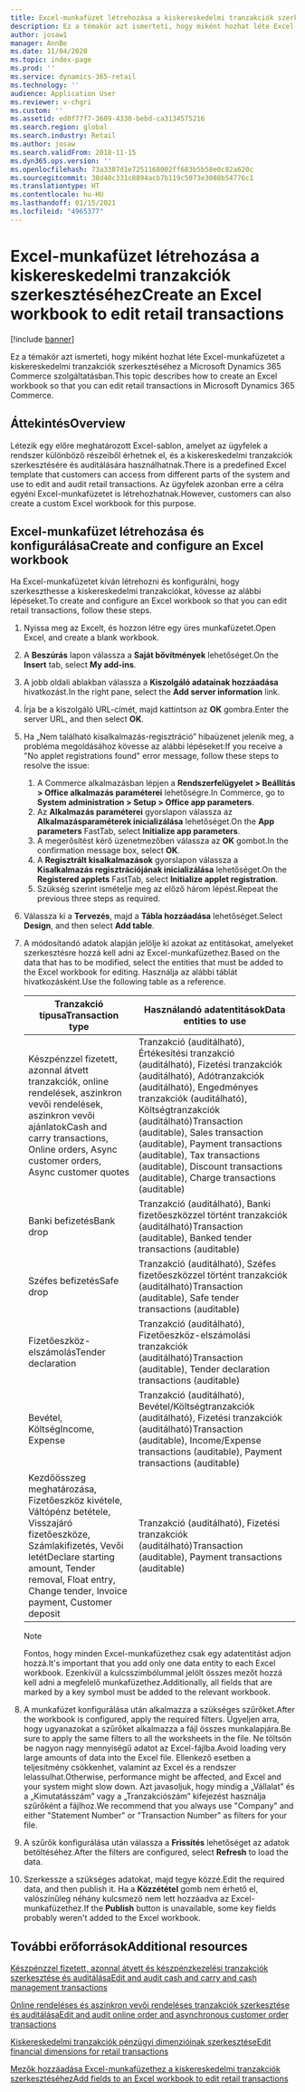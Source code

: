```yaml
---
title: Excel-munkafüzet létrehozása a kiskereskedelmi tranzakciók szerkesztéséhez
description: Ez a témakör azt ismerteti, hogy miként hozhat léte Excel-munkafüzetet a kiskereskedelmi tranzakciók szerkesztéséhez a Microsoft Dynamics 365 Commerce szolgáltatásban.
author: josaw1
manager: AnnBe
ms.date: 11/04/2020
ms.topic: index-page
ms.prod: ''
ms.service: dynamics-365-retail
ms.technology: ''
audience: Application User
ms.reviewer: v-chgri
ms.custom: ''
ms.assetid: ed0f77f7-3609-4330-bebd-ca3134575216
ms.search.region: global
ms.search.industry: Retail
ms.author: josaw
ms.search.validFrom: 2018-11-15
ms.dyn365.ops.version: ''
ms.openlocfilehash: 73a3387d1e7251168002ff683b5b58e0c82a620c
ms.sourcegitcommit: 38d40c331c8894acb7b119c5073e3088b54776c1
ms.translationtype: HT
ms.contentlocale: hu-HU
ms.lasthandoff: 01/15/2021
ms.locfileid: "4965377"
---
```

# <a name="create-an-excel-workbook-to-edit-retail-transactions"></a><span data-ttu-id="c3ced-103">Excel-munkafüzet létrehozása a kiskereskedelmi tranzakciók szerkesztéséhez</span><span class="sxs-lookup"><span data-stu-id="c3ced-103">Create an Excel workbook to edit retail transactions</span></span>

[!include [banner](../includes/banner.md)]

<span data-ttu-id="c3ced-104">Ez a témakör azt ismerteti, hogy miként hozhat léte Excel-munkafüzetet a kiskereskedelmi tranzakciók szerkesztéséhez a Microsoft Dynamics 365 Commerce szolgáltatásban.</span><span class="sxs-lookup"><span data-stu-id="c3ced-104">This topic describes how to create an Excel workbook so that you can edit retail transactions in Microsoft Dynamics 365 Commerce.</span></span>

## <a name="overview"></a><span data-ttu-id="c3ced-105">Áttekintés</span><span class="sxs-lookup"><span data-stu-id="c3ced-105">Overview</span></span>

<span data-ttu-id="c3ced-106">Létezik egy előre meghatározott Excel-sablon, amelyet az ügyfelek a rendszer különböző részeiből érhetnek el, és a kiskereskedelmi tranzakciók szerkesztésére és auditálására használhatnak.</span><span class="sxs-lookup"><span data-stu-id="c3ced-106">There is a predefined Excel template that customers can access from different parts of the system and use to edit and audit retail transactions.</span></span> <span data-ttu-id="c3ced-107">Az ügyfelek azonban erre a célra egyéni Excel-munkafüzetet is létrehozhatnak.</span><span class="sxs-lookup"><span data-stu-id="c3ced-107">However, customers can also create a custom Excel workbook for this purpose.</span></span>

## <a name="create-and-configure-an-excel-workbook"></a><span data-ttu-id="c3ced-108">Excel-munkafüzet létrehozása és konfigurálása</span><span class="sxs-lookup"><span data-stu-id="c3ced-108">Create and configure an Excel workbook</span></span>

<span data-ttu-id="c3ced-109">Ha Excel-munkafüzetet kíván létrehozni és konfigurálni, hogy szerkeszthesse a kiskereskedelmi tranzakciókat, kövesse az alábbi lépéseket.</span><span class="sxs-lookup"><span data-stu-id="c3ced-109">To create and configure an Excel workbook so that you can edit retail transactions, follow these steps.</span></span>

1. <span data-ttu-id="c3ced-110">Nyissa meg az Excelt, és hozzon létre egy üres munkafüzetet.</span><span class="sxs-lookup"><span data-stu-id="c3ced-110">Open Excel, and create a blank workbook.</span></span>
1. <span data-ttu-id="c3ced-111">A **Beszúrás** lapon válassza a **Saját bővítmények** lehetőséget.</span><span class="sxs-lookup"><span data-stu-id="c3ced-111">On the **Insert** tab, select **My add-ins**.</span></span>
1. <span data-ttu-id="c3ced-112">A jobb oldali ablakban válassza a **Kiszolgáló adatainak hozzáadása** hivatkozást.</span><span class="sxs-lookup"><span data-stu-id="c3ced-112">In the right pane, select the **Add server information** link.</span></span>
1. <span data-ttu-id="c3ced-113">Írja be a kiszolgáló URL-címét, majd kattintson az **OK** gombra.</span><span class="sxs-lookup"><span data-stu-id="c3ced-113">Enter the server URL, and then select **OK**.</span></span>
1. <span data-ttu-id="c3ced-114">Ha „Nem található kisalkalmazás-regisztráció” hibaüzenet jelenik meg, a probléma megoldásához kövesse az alábbi lépéseket:</span><span class="sxs-lookup"><span data-stu-id="c3ced-114">If you receive a "No applet registrations found" error message, follow these steps to resolve the issue:</span></span>

    1. <span data-ttu-id="c3ced-115">A Commerce alkalmazásban lépjen a **Rendszerfelügyelet \> Beállítás \> Office alkalmazás paraméterei** lehetőségre.</span><span class="sxs-lookup"><span data-stu-id="c3ced-115">In Commerce, go to **System administration \> Setup \> Office app parameters**.</span></span>
    1. <span data-ttu-id="c3ced-116">Az **Alkalmazás paraméterei** gyorslapon válassza az **Alkalmazásparaméterek inicializálása** lehetőséget.</span><span class="sxs-lookup"><span data-stu-id="c3ced-116">On the **App parameters** FastTab, select **Initialize app parameters**.</span></span>
    1. <span data-ttu-id="c3ced-117">A megerősítést kérő üzenetmezőben válassza az **OK** gombot.</span><span class="sxs-lookup"><span data-stu-id="c3ced-117">In the confirmation message box, select **OK**.</span></span>
    1. <span data-ttu-id="c3ced-118">A **Regisztrált kisalkalmazások** gyorslapon válassza a **Kisalkalmazás regisztrációjának inicializálása** lehetőséget.</span><span class="sxs-lookup"><span data-stu-id="c3ced-118">On the **Registered applets** FastTab, select **Initialize applet registration**.</span></span>
    1. <span data-ttu-id="c3ced-119">Szükség szerint ismételje meg az előző három lépést.</span><span class="sxs-lookup"><span data-stu-id="c3ced-119">Repeat the previous three steps as required.</span></span>

1. <span data-ttu-id="c3ced-120">Válassza ki a **Tervezés**, majd a **Tábla hozzáadása** lehetőséget.</span><span class="sxs-lookup"><span data-stu-id="c3ced-120">Select **Design**, and then select **Add table**.</span></span>
1. <span data-ttu-id="c3ced-121">A módosítandó adatok alapján jelölje ki azokat az entitásokat, amelyeket szerkesztésre hozzá kell adni az Excel-munkafüzethez.</span><span class="sxs-lookup"><span data-stu-id="c3ced-121">Based on the data that has to be modified, select the entities that must be added to the Excel workbook for editing.</span></span> <span data-ttu-id="c3ced-122">Használja az alábbi táblát hivatkozásként.</span><span class="sxs-lookup"><span data-stu-id="c3ced-122">Use the following table as a reference.</span></span>

    | <span data-ttu-id="c3ced-123">Tranzakció típusa</span><span class="sxs-lookup"><span data-stu-id="c3ced-123">Transaction type</span></span> | <span data-ttu-id="c3ced-124">Használandó adatentitások</span><span class="sxs-lookup"><span data-stu-id="c3ced-124">Data entities to use</span></span> |
    |------------------|----------------------|
    | <span data-ttu-id="c3ced-125">Készpénzzel fizetett, azonnal átvett tranzakciók, online rendelések, aszinkron vevői rendelések, aszinkron vevői ajánlatok</span><span class="sxs-lookup"><span data-stu-id="c3ced-125">Cash and carry transactions, Online orders, Async customer orders, Async customer quotes</span></span> | <span data-ttu-id="c3ced-126">Tranzakció (auditálható), Értékesítési tranzakció (auditálható), Fizetési tranzakciók (auditálható), Adótranzakciók (auditálható), Engedményes tranzakciók (auditálható), Költségtranzakciók (auditálható)</span><span class="sxs-lookup"><span data-stu-id="c3ced-126">Transaction (auditable), Sales transaction (auditable), Payment transactions (auditable), Tax transactions (auditable), Discount transactions (auditable), Charge transactions (auditable)</span></span> |
    | <span data-ttu-id="c3ced-127">Banki befizetés</span><span class="sxs-lookup"><span data-stu-id="c3ced-127">Bank drop</span></span> | <span data-ttu-id="c3ced-128">Tranzakció (auditálható), Banki fizetőeszközzel történt tranzakciók (auditálható)</span><span class="sxs-lookup"><span data-stu-id="c3ced-128">Transaction (auditable), Banked tender transactions (auditable)</span></span> |
    | <span data-ttu-id="c3ced-129">Széfes befizetés</span><span class="sxs-lookup"><span data-stu-id="c3ced-129">Safe drop</span></span> | <span data-ttu-id="c3ced-130">Tranzakció (auditálható), Széfes fizetőeszközzel történt tranzakciók (auditálható)</span><span class="sxs-lookup"><span data-stu-id="c3ced-130">Transaction (auditable), Safe tender transactions (auditable)</span></span> |
    | <span data-ttu-id="c3ced-131">Fizetőeszköz-elszámolás</span><span class="sxs-lookup"><span data-stu-id="c3ced-131">Tender declaration</span></span> | <span data-ttu-id="c3ced-132">Tranzakció (auditálható), Fizetőeszköz-elszámolási tranzakciók (auditálható)</span><span class="sxs-lookup"><span data-stu-id="c3ced-132">Transaction (auditable), Tender declaration transactions (auditable)</span></span> |
    | <span data-ttu-id="c3ced-133">Bevétel, Költség</span><span class="sxs-lookup"><span data-stu-id="c3ced-133">Income, Expense</span></span> | <span data-ttu-id="c3ced-134">Tranzakció (auditálható), Bevétel/Költségtranzakciók (auditálható), Fizetési tranzakciók (auditálható)</span><span class="sxs-lookup"><span data-stu-id="c3ced-134">Transaction (auditable), Income/Expense transactions (auditable), Payment transactions (auditable)</span></span> |
    | <span data-ttu-id="c3ced-135">Kezdőösszeg meghatározása, Fizetőeszköz kivétele, Váltópénz betétele, Visszajáró fizetőeszköze, Számlakifizetés, Vevői letét</span><span class="sxs-lookup"><span data-stu-id="c3ced-135">Declare starting amount, Tender removal, Float entry, Change tender, Invoice payment, Customer deposit</span></span> | <span data-ttu-id="c3ced-136">Tranzakció (auditálható), Fizetési tranzakciók (auditálható)</span><span class="sxs-lookup"><span data-stu-id="c3ced-136">Transaction (auditable), Payment transactions (auditable)</span></span> |

    > [!NOTE]
    > <span data-ttu-id="c3ced-137">Fontos, hogy minden Excel-munkafüzethez csak egy adatentitást adjon hozzá.</span><span class="sxs-lookup"><span data-stu-id="c3ced-137">It's important that you add only one data entity to each Excel workbook.</span></span> <span data-ttu-id="c3ced-138">Ezenkívül a kulcsszimbólummal jelölt összes mezőt hozzá kell adni a megfelelő munkafüzethez.</span><span class="sxs-lookup"><span data-stu-id="c3ced-138">Additionally, all fields that are marked by a key symbol must be added to the relevant workbook.</span></span>

1. <span data-ttu-id="c3ced-139">A munkafüzet konfigurálása után alkalmazza a szükséges szűrőket.</span><span class="sxs-lookup"><span data-stu-id="c3ced-139">After the workbook is configured, apply the required filters.</span></span> <span data-ttu-id="c3ced-140">Ügyeljen arra, hogy ugyanazokat a szűrőket alkalmazza a fájl összes munkalapjára.</span><span class="sxs-lookup"><span data-stu-id="c3ced-140">Be sure to apply the same filters to all the worksheets in the file.</span></span> <span data-ttu-id="c3ced-141">Ne töltsön be nagyon nagy mennyiségű adatot az Excel-fájlba.</span><span class="sxs-lookup"><span data-stu-id="c3ced-141">Avoid loading very large amounts of data into the Excel file.</span></span> <span data-ttu-id="c3ced-142">Ellenkező esetben a teljesítmény csökkenhet, valamint az Excel és a rendszer lelassulhat.</span><span class="sxs-lookup"><span data-stu-id="c3ced-142">Otherwise, performance might be affected, and Excel and your system might slow down.</span></span> <span data-ttu-id="c3ced-143">Azt javasoljuk, hogy mindig a „Vállalat” és a „Kimutatásszám” vagy a „Tranzakciószám” kifejezést használja szűrőként a fájlhoz.</span><span class="sxs-lookup"><span data-stu-id="c3ced-143">We recommend that you always use "Company" and either "Statement Number" or "Transaction Number" as filters for your file.</span></span>
1. <span data-ttu-id="c3ced-144">A szűrők konfigurálása után válassza a **Frissítés** lehetőséget az adatok betöltéséhez.</span><span class="sxs-lookup"><span data-stu-id="c3ced-144">After the filters are configured, select **Refresh** to load the data.</span></span>
1. <span data-ttu-id="c3ced-145">Szerkessze a szükséges adatokat, majd tegye közzé.</span><span class="sxs-lookup"><span data-stu-id="c3ced-145">Edit the required data, and then publish it.</span></span> <span data-ttu-id="c3ced-146">Ha a **Közzététel** gomb nem érhető el, valószínűleg néhány kulcsmező nem lett hozzáadva az Excel-munkafüzethez.</span><span class="sxs-lookup"><span data-stu-id="c3ced-146">If the **Publish** button is unavailable, some key fields probably weren't added to the Excel workbook.</span></span>

## <a name="additional-resources"></a><span data-ttu-id="c3ced-147">További erőforrások</span><span class="sxs-lookup"><span data-stu-id="c3ced-147">Additional resources</span></span>

[<span data-ttu-id="c3ced-148">Készpénzzel fizetett, azonnal átvett és készpénzkezelési tranzakciók szerkesztése és auditálása</span><span class="sxs-lookup"><span data-stu-id="c3ced-148">Edit and audit cash and carry and cash management transactions</span></span>](edit-cash-trans.md)

[<span data-ttu-id="c3ced-149">Online rendeléses és aszinkron vevői rendeléses tranzakciók szerkesztése és auditálása</span><span class="sxs-lookup"><span data-stu-id="c3ced-149">Edit and audit online order and asynchronous customer order transactions</span></span>](edit-order-trans.md)

[<span data-ttu-id="c3ced-150">Kiskereskedelmi tranzakciók pénzügyi dimenzióinak szerkesztése</span><span class="sxs-lookup"><span data-stu-id="c3ced-150">Edit financial dimensions for retail transactions</span></span>](edit-financial-dim.md)

[<span data-ttu-id="c3ced-151">Mezők hozzáadása Excel-munkafüzethez a kiskereskedelmi tranzakciók szerkesztéséhez</span><span class="sxs-lookup"><span data-stu-id="c3ced-151">Add fields to an Excel workbook to edit retail transactions</span></span>](add-fields-excel.md)
